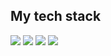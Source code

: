<h2>My tech stack</h2>
<img src="https://img.shields.io/badge/-html5-E34F26?style=for-the-badge&logo=html5&logoColor=black">
<img src="https://img.shields.io/badge/-css3-1572B6?style=for-the-badge&logo=css3&logoColor=white">
<img src="https://img.shields.io/badge/-javascript-F7DF1E?style=for-the-badge&logo=javascript&logoColor=white">
<img src="https://img.shields.io/badge/-react-61DAFB?style=for-the-badge&logo=react&logoColor=white">

